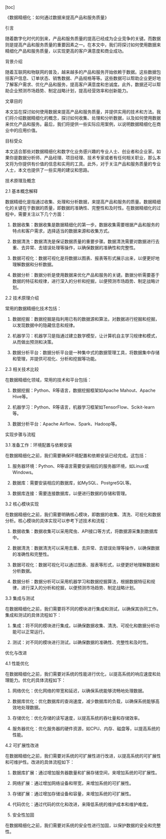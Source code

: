 
[toc]                    
                
                
《数据精细化：如何通过数据来提高产品和服务质量》

引言

随着数字化时代的到来，产品和服务质量的提高已经成为企业竞争的关键。而数据则是提高产品和服务质量的重要因素之一。在本文中，我们将探讨如何使用数据来精细化产品和服务质量，以实现更高的客户满意度和商业成功。

背景介绍

随着互联网和物联网的普及，越来越多的产品和服务开始依赖于数据。这些数据包括客户信息、订单状态、销售数据、产品规格等等。这些数据可以帮助企业更好地了解客户需求、优化产品和服务，提高客户满意度和忠诚度。此外，数据还可以帮助企业预测市场趋势、制定战略计划，提高经营效率和创新能力。

文章目的

本文旨在探讨如何使用数据来提高产品和服务质量，并提供实用的技术和方法。我们将介绍数据精细化的概念，探讨如何收集、处理和分析数据，以及如何使用数据来优化产品和服务。最后，我们将提供一些实际应用案例，以说明数据精细化在商业中的应用价值。

目标受众

本文适合那些对数据精细化和数字化业务感兴趣的专业人士、创业者和企业家。如果你是数据分析师、产品经理、项目经理、技术专家或者有任何相关职业，那么本文将为你提供有价值的信息和实用的工具。此外，对于关注产品和服务质量的专业人士，本文也提供了一些实用的建议和思路。

技术原理及概念

2.1 基本概念解释

数据精细化是指通过收集、处理和分析数据，来提高产品和服务的质量。数据精细化的关键在于数据的质量，即数据的准确性、完整性和及时性。在数据精细化的过程中，需要关注以下几个方面：

1. 数据收集：数据收集是数据精细化的第一步。数据收集需要根据产品和服务的特点和客户需求，选择适当的数据来源和收集方式。

2. 数据清洗：数据清洗是保证数据质量的重要步骤。数据清洗需要对数据进行去重、去异常、去错误处理等操作，以确保数据的准确性和完整性。

3. 数据可视化：数据可视化是将数据以图表、报表等形式展示出来，以便更好地理解数据和分析数据。

4. 数据分析：数据分析是使用数据来优化产品和服务的关键。数据分析需要基于数据的特征和规律，进行深入的分析和挖掘，以便预测市场趋势、制定战略计划。

2.2 技术原理介绍

常用的数据精细化技术包括：

1. 数据挖掘：数据挖掘是指利用已有的数据源和算法，对数据进行挖掘和挖掘，以发现数据中的隐藏信息和规律。

2. 机器学习：机器学习是指通过建立数学模型，让计算机自主学习规律和模式，从而做出预测和决策。

3. 数据分析平台：数据分析平台是一种集中式的数据管理工具，将数据集中存储和管理，并提供可视化、分析和挖掘等功能。

2.3 相关技术比较

在数据精细化领域，常用的技术和平台包括：

1. 数据挖掘：Python、R等语言，数据挖掘框架如Apache Mahout、Apache Hive等。

2. 机器学习：Python、R等语言，机器学习框架如TensorFlow、Scikit-learn等。

3. 数据分析平台：Apache Airflow、Spark、Hadoop等。

实现步骤与流程

3.1 准备工作：环境配置与依赖安装

在数据精细化之前，我们需要确保环境配置和依赖安装已经完成。这包括：

1. 服务器环境：Python、R等语言需要安装相应的服务器环境，如Linux或Windows。

2. 数据库：需要安装相应的数据库，如MySQL、PostgreSQL等。

3. 数据库连接：需要连接数据库，以便进行数据的存储和管理。

3.2 核心模块实现

在数据精细化之前，我们需要明确核心模块，即数据的收集、清洗、可视化和数据分析。核心模块的具体实现可以参考下述技术和流程：

1. 数据收集：数据收集可以采用爬虫、API接口等方式，将数据源采集到数据库中。

2. 数据清洗：数据清洗可以采用去重、去异常、去错误处理等操作，以确保数据的准确性和完整性。

3. 数据可视化：数据可视化可以通过图表、报表等形式，以便更好地理解数据和分析数据。

4. 数据分析：数据分析可以采用机器学习和数据挖掘算法，根据数据特征和规律，进行深入的分析和挖掘，以便预测市场趋势、制定战略计划。

3.3 集成与测试

在数据精细化之前，我们需要将不同的模块进行集成和测试，以确保其协同工作。集成和测试的具体流程如下：

1. 集成：将不同的模块进行集成，以确保数据收集、清洗、可视化和数据分析功能可以正常运行。

2. 测试：对不同的模块进行测试，以确保数据的准确性、完整性和及时性。

优化与改进

4.1 性能优化

在数据精细化之前，我们需要对系统的性能进行优化，以提高系统的响应速度和处理能力。优化的具体流程如下：

1. 网络优化：优化网络的带宽和延迟，以确保系统能够流畅地处理数据。

2. 数据库优化：优化数据库的查询速度，减少数据库的负载，以确保系统能够高效地处理数据。

3. 存储优化：优化存储的读写速度，以提高系统的吞吐量和存储效率。

4. 服务器优化：优化服务器的硬件资源，如CPU、内存、磁盘等，以提高系统的性能。

4.2 可扩展性改进

在数据精细化之前，我们需要对系统的可扩展性进行改进，以提高系统的可扩展性和可维护性。改进的具体流程如下：

1. 数据库扩展：通过增加服务器数量和扩展存储空间，来增加系统的可扩展性。

2. 网络扩展：通过增加网络设备和带宽，来增加系统的可扩展性。

3. 存储扩展：通过增加存储设备和容量，来增加系统的可扩展性。

4. 代码优化：通过代码的优化和改进，来降低系统的维护成本和维护难度。

5. 安全性加固

在数据精细化之前，我们需要对系统的安全性进行加固，以保护数据的安全和完整性。

